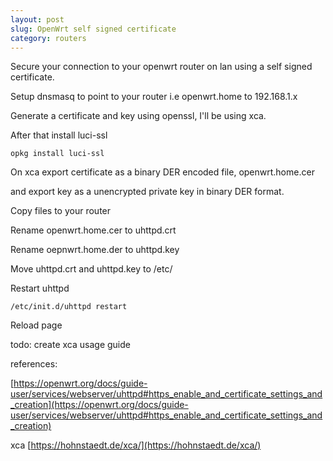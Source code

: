 ```yaml
---
layout: post
slug: OpenWrt self signed certificate
category: routers
---
```


Secure your connection to your openwrt router on lan using a self signed certificate.

Setup dnsmasq to point to your router i.e openwrt.home to 192.168.1.x

Generate a certificate and key using openssl, I'll be using xca.

After that install luci-ssl

    opkg install luci-ssl

On xca export certificate as a binary DER encoded file, openwrt.home.cer

and export key as a unencrypted private key in binary DER format.

Copy files to your router

Rename openwrt.home.cer to uhttpd.crt

Rename oepnwrt.home.der to uhttpd.key

Move uhttpd.crt and uhttpd.key to /etc/

Restart uhttpd

    /etc/init.d/uhttpd restart

Reload page

todo: create xca usage guide

references:

[https://openwrt.org/docs/guide-user/services/webserver/uhttpd#https_enable_and_certificate_settings_and_creation](https://openwrt.org/docs/guide-user/services/webserver/uhttpd#https_enable_and_certificate_settings_and_creation)

xca [https://hohnstaedt.de/xca/](https://hohnstaedt.de/xca/)

